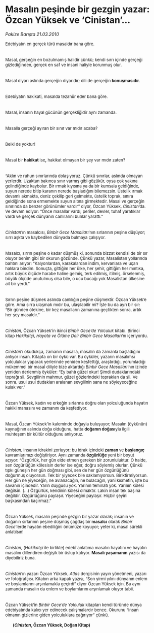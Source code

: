 # Masalın peşinde bir gezgin yazar: Özcan Yüksek ve ‘Cinistan’...

*Pakize Barışta 21.03.2010*

<div class="yazi"><p class="MsoNormal" style="MARGIN: 0cm 38.25pt 0pt 0cm"><font size="2">Edebiyatın en gerçek türü masaldır bana göre.</font></p>
<p class="MsoNormal" style="MARGIN: 0cm 38.25pt 0pt 0cm; TEXT-INDENT: 17.85pt"><br/><br/><font size="2">Masal, gerçeğin en bozulmamış halidir çünkü; kendi sırrı içinde gerçeği gizlediğinden, gerçek en saf ve insani haliyle korunmuş olur. </font></p>
<p class="MsoNormal" style="MARGIN: 0cm 38.25pt 0pt 0cm; TEXT-INDENT: 17.85pt"><br/><br/><font size="2">Masal diyarı aslında gerçeğin diyarıdır; dili de gerçeğin <b style="mso-bidi-font-weight: normal">konuşmasıdır</b>. </font></p>
<p class="MsoNormal" style="MARGIN: 0cm 38.25pt 0pt 0cm; TEXT-INDENT: 17.85pt"><br/><br/><font size="2">Edebiyatın hakikati, masalda tezahür eder bana göre.</font></p>
<p class="MsoNormal" style="MARGIN: 0cm 38.25pt 0pt 0cm; TEXT-INDENT: 17.85pt"><br/><br/><font size="2">Masal, insanın hayal gücünün gerçekliğidir aynı zamanda.</font></p>
<p class="MsoNormal" style="MARGIN: 0cm 38.25pt 0pt 0cm; TEXT-INDENT: 17.85pt"><br/><br/><font size="2">Masalla gerçeği ayıran bir sınır var mıdır acaba? </font></p>
<p class="MsoNormal" style="MARGIN: 0cm 38.25pt 0pt 0cm; TEXT-INDENT: 17.85pt"><br/><br/><font size="2">Belki de yoktur!</font></p>
<p class="MsoNormal" style="MARGIN: 0cm 38.25pt 0pt 0cm; TEXT-INDENT: 17.85pt"><br/><br/><font size="2">Masal bir<b style="mso-bidi-font-weight: normal"> hakikat </b>ise<b style="mso-bidi-font-weight: normal">,</b> hakikat olmayan bir şey var mıdır zaten?</font></p>
<p class="MsoNormal" style="MARGIN: 0cm 38.25pt 0pt 0cm; TEXT-INDENT: 17.85pt"><br/><br/><font size="2">“Aklın ve ruhun sınırlarında dolaşıyoruz. Çünkü sınırlar, aslında olmayan yerlerdir. Uzaktan bakınca sınır varmış gibi gözükür, oysa çok yakına gelindiğinde kaybolur. Bir ırmak kıyısına ya da bir kumsala geldiğinde, suyun nerede bitip karanın nerede başladığını bilemezsin. Üstelik ırmak devamlı akmakta, deniz çekilip geri gelmekte, üstelik toprak, sınıra geldiğinde sona ermemekte suyun altına girmektedir. Masal ve gerçeğin sınırında da benzer görünümler vardır” diyor, Özcan Yüksek, <i style="mso-bidi-font-style: normal">Cinistan</i>’da. Ve devam ediyor: “Önce masallar vardı; periler, devler, tuhaf yaratıklar vardı ve gerçek dünyanın canlılarını bunlar yarattı.”</font></p>
<p class="MsoNormal" style="MARGIN: 0cm 38.25pt 0pt 0cm; TEXT-INDENT: 17.85pt"><i style="mso-bidi-font-style: normal"><br/><br/><font size="2">Cinistan</font></i><font size="2">’ın masalcısı, <i style="mso-bidi-font-style: normal">Binbir Gece Masalları</i>’nın sırlarının peşine düşüyor; sırrı aşkta ve kaybedilen dünyada bulmaya çalışıyor. </font></p>
<p class="MsoNormal" style="MARGIN: 0cm 38.25pt 0pt 0cm; TEXT-INDENT: 17.85pt"><br/><br/><font size="2">Masalcı, sırrın peşine o kadar düşmüş ki, sonunda bizzat kendisi de bir sır oluyor benim gibi bir okurun gözünde. Çünkü yazar, Masalistan yollarında bahtını arıyor: “Kalyonlardan, karakalardan indim, kervanlara ve uçan halılara bindim. Sonuçta, gittiğim her ülke, her şehir, gittiğim her mıntıka, artık büyük ölçüde harabe haline gelmiş, terk edilmiş, itilmiş, örselenmiş, büyük ölçüde unutulmuş olsa bile, o ucu bucağı yok Masalistan ülkesine ait bir yerdi.”</font></p>
<p class="MsoNormal" style="MARGIN: 0cm 38.25pt 0pt 0cm; TEXT-INDENT: 17.85pt"><br/><br/><font size="2">Sırrın peşine düşmek aslında canlılığın peşine düşmektir. Özcan Yüksek’e göre. Ama sırra ulaşmak mıdır bu, ulaşılabilir mi? İşte bu da ayrı bir sır: “Bir günden ötekine, bir kez masalların zamanına geçtikten sonra, artık her şey masaldır.”</font></p>
<p class="MsoNormal" style="MARGIN: 0cm 38.25pt 0pt 0cm; TEXT-INDENT: 17.85pt"><i style="mso-bidi-font-style: normal"><br/><br/><font size="2">Cinistan</font></i><font size="2">, Özcan Yüksek’in ikinci <i style="mso-bidi-font-style: normal">Binbir Gece’de Yolculuk</i> kitabı. Birinci kitap <i style="mso-bidi-font-style: normal">Hakikatçi</i>, <i style="mso-bidi-font-style: normal">Hayata ve Ölüme Dair Binbir Gece Masalları</i>’nı içeriyordu.</font></p>
<p class="MsoNormal" style="MARGIN: 0cm 38.25pt 0pt 0cm; TEXT-INDENT: 17.85pt"><i style="mso-bidi-font-style: normal"><br/><br/><font size="2">Cinistan</font></i><font size="2">’ı okudukça, zamanın masalla, masalın da zamanla başladığını anlıyor insan. Kitapta on bir öykü var. Bu öyküler, yazarın masalımsı yolculuklar yaparak yerlerinde yeniden keşfettiği, araştırdığı, yorumladığı mükemmel bir masal diliyle bize aktardığı <i style="mso-bidi-font-style: normal">Binbir Gece Masalları</i>’nın izinde yeniden derlenmiş öyküler: “Ey bahtı güzel okur! Şimdi dudaklarındaki toprağı sil. Sevgilinin mahmur, güzel gözlerindeki toprakları da sil. Ve sonra, usul usul dudakları aralanan sevgilinin sana ne söyleyeceğine kulak ver.”</font></p>
<p class="MsoNormal" style="MARGIN: 0cm 38.25pt 0pt 0cm; TEXT-INDENT: 17.85pt"><br/><br/><font size="2">Özcan Yüksek, kadın ve erkeğin sırlarına doğru olan yolculuğunda hayatın hakiki manasını ve zamanını da keşfediyor. </font></p>
<p class="MsoNormal" style="MARGIN: 0cm 38.25pt 0pt 0cm; TEXT-INDENT: 17.85pt"><br/><br/><font size="2">Masal, Özcan Yüksek’in kaleminde doğayla buluşuyor; Masalın (öykünün) kaynağının aslında doğa olduğunu, hatta <b style="mso-bidi-font-weight: normal">doğanın doğası</b>yla ilgili muhteşem bir kültür olduğunu anlıyoruz. </font></p>
<p class="MsoNormal" style="MARGIN: 0cm 38.25pt 0pt 0cm; TEXT-INDENT: 17.85pt"><i style="mso-bidi-font-style: normal"><br/><br/><font size="2">Cinistan</font></i><font size="2">, insanın idrakini zorluyor; bu idrak içindeki <b style="mso-bidi-font-weight: normal">zaman </b>ve <b style="mso-bidi-font-weight: normal">başlangıç</b> kavramlarımızı değiştiriyor. Aynı zamanda <b style="mso-bidi-font-weight: normal">özgürlüğe </b>yeni bir boyut açıyor: “Özgürlük, her gün elde etmen gereken bir zorunluluktur. O halde, sen özgürlüğün kölesisin derler ise eğer, doğru söylemiş olurlar. Çünkü tıpkı güneşin her gün doğması gibi, sen de her gün özgürlüğünü doğurmuş oluyorsun. Tek bir yiyecek bile saklamıyorsun. Biriktirmiyorsun. Her gün ne yiyeceğin, ne avlanacağın, ne bulacağın, yani kısmetin, işte bu savanın içindedir. Yarın duygusu yok. Yarının teminatı yok. Yarının kölesi değilsin. (...) Özgürlük, kendinin kölesi olmaktır. Lakin insan tek başına değildir. Özgürlüğünü paylaşır. Yiyeceğini paylaşır. Hiçbir şeyini başkasından kaçırmaz.”</font></p>
<p class="MsoNormal" style="MARGIN: 0cm 38.25pt 0pt 0cm; TEXT-INDENT: 17.85pt"><br/><br/><font size="2">Özcan Yüksek, masalın peşinde gezgin bir yazar olarak; insanın ve doğanın sırlarının peşine düşmüş çağdaş bir<b style="mso-bidi-font-weight: normal"> masalcı</b> olarak <i style="mso-bidi-font-style: normal">Binbir Gece</i>’lerde hayatın ebediliğini önümüze koyuyor; yeter ki, masal sürekli anlatılsın!</font></p>
<p class="MsoNormal" style="MARGIN: 0cm 38.25pt 0pt 0cm; TEXT-INDENT: 17.85pt"><i style="mso-bidi-font-style: normal"><br/><br/><font size="2">Cinistan</font></i><font size="2">, (<i style="mso-bidi-font-style: normal">Hakikatçi </i>ile birlikte) edebî anlatıma masalın hayatını ve hayatın masalını dillendiren değişik bir üslup katıyor. <b style="mso-bidi-font-weight: normal">Masalı yaşamanın</b> yazısı da diyebiliriz buna.</font></p>
<p class="MsoNormal" style="MARGIN: 0cm 38.25pt 0pt 0cm; TEXT-INDENT: 17.85pt"><i style="mso-bidi-font-style: normal"><br/><br/><font size="2">Cinistan</font></i><font size="2">’ın yazarı Özcan Yüksek, <i style="mso-bidi-font-style: normal">Atlas</i> dergisinin yayın yönetmeni, yazarı ve fotoğrafçısı. Kitabın arka kapak yazısı, “Son yirmi yılını dünyanın enlem ve boylamlarını arşınlamakla geçirdi” diyor Özcan Yüksek için. Bu aynı zamanda masalın da enlem ve boylamlarını arşınlamak oluyor tabii.</font></p>
<p class="MsoNormal" style="MARGIN: 0cm 38.25pt 0pt 0cm; TEXT-INDENT: 17.85pt"><br/><br/><font size="2">Özcan Yüksek’in <i style="mso-bidi-font-style: normal">Binbir Gece’de Yolculuk</i> kitapları kendi türünde dünya edebiyatında kalıcı yer edinecek çalışmalardır bence. Okurunu “insan olmanın gizlerine giden yolculuklara çağırıyor” çünkü.</font></p>
<p class="MsoNormal" style="MARGIN: 0cm 38.25pt 0pt 0cm; TEXT-INDENT: 17.85pt"><?xml:namespace prefix = o ns = "urn:schemas-microsoft-com:office:office" /><o:p><font size="2"> </font></o:p></p>
<p class="MsoNormal" style="MARGIN: 0cm 38.25pt 0pt 0cm; TEXT-INDENT: 17.85pt"><b style="mso-bidi-font-weight: normal"><font size="2">(<i style="mso-bidi-font-style: normal">Cinistan</i>, Özcan Yüksek, Doğan Kitap)<i style="mso-bidi-font-style: normal"><o:p></o:p></i></font></b></p>
</div>
